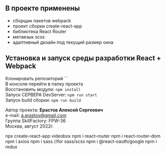 ## В проекте применены
- сборщик пакетов webpack
- проект сборки create-react-app
- библиотека React Router
- метаязык scss
- адаптивный дизайн под текущий размер окна


## Установка и запуск среды разработки React + Webpack
Клонировать репозиторий ``  
В консоли перейти в папку проекта  
Восстановить модули: `npm install`   
Запуск СЕРВЕРА DevServer: `npm run start`  
Запуск build сборки: `npm run build`



Автор проекта: **Ерастов Алексей Сергеевич**  
e-mail: a.erastov@gmail.com  
Группа SkillFactory: FPW-36  
Москва, август 2022г.



npx create-react-app videobox
npm i react-router
npm i react-router-dom
npm i axios
npm i sass //for sass/scss
npm i @react-oauth/google
npm i redux
